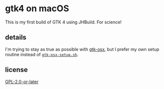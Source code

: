 # gtk4 on macOS

This is my first build of GTK 4 using JHBuild. For science!

## details

I'm trying to stay as true as possible with [gtk-osx](https://gitlab.gnome.org/GNOME/gtk-osx), but I prefer my own setup routine instead of [`gtk-osx-setup.sh`](https://gitlab.gnome.org/GNOME/gtk-osx/-/blob/master/gtk-osx-setup.sh).

## license

[GPL-2.0-or-later](LICENSE)